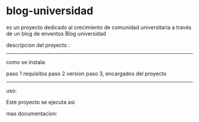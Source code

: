 # blog-universidad
es un proyecto dedicado al crecimiento de comunidad universitaria a través de un blog de enventos
Blog universidad 

descripcion del proyecto : 

----------

como se instala:

paso 1 requisitos
paso 2 version
paso 3, encargados del proyecto

--------------------

uso:

Este proyecto se ejecuta asi

mas documentacion:



